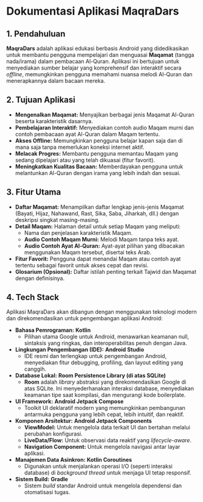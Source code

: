 # Dokumentasi Aplikasi MaqraDars

## 1. Pendahuluan

**MaqraDars** adalah aplikasi edukasi berbasis Android yang didedikasikan untuk membantu pengguna mempelajari dan menguasai **Maqamat** (tangga nada/irama) dalam pembacaan Al-Quran. Aplikasi ini bertujuan untuk menyediakan sumber belajar yang komprehensif dan interaktif secara *offline*, memungkinkan pengguna memahami nuansa melodi Al-Quran dan menerapkannya dalam bacaan mereka.

## 2. Tujuan Aplikasi

* **Mengenalkan Maqamat:** Menyajikan berbagai jenis Maqamat Al-Quran beserta karakteristik dasarnya.
* **Pembelajaran Interaktif:** Menyediakan contoh audio Maqam murni dan contoh pembacaan ayat Al-Quran dalam Maqam tertentu.
* **Akses Offline:** Memungkinkan pengguna belajar kapan saja dan di mana saja tanpa memerlukan koneksi internet aktif.
* **Melacak Progres:** Membantu pengguna memantau Maqam yang sedang dipelajari atau yang telah dikuasai (fitur favorit).
* **Meningkatkan Kualitas Bacaan:** Memberdayakan pengguna untuk melantunkan Al-Quran dengan irama yang lebih indah dan sesuai.

## 3. Fitur Utama

* **Daftar Maqamat:** Menampilkan daftar lengkap jenis-jenis Maqamat (Bayati, Hijaz, Nahawand, Rast, Sika, Saba, Jiharkah, dll.) dengan deskripsi singkat masing-masing.
* **Detail Maqam:** Halaman detail untuk setiap Maqam yang meliputi:
    * Nama dan penjelasan karakteristik Maqam.
    * **Audio Contoh Maqam Murni:** Melodi Maqam tanpa teks ayat.
    * **Audio Contoh Ayat Al-Quran:** Ayat-ayat pilihan yang dibacakan menggunakan Maqam tersebut, disertai teks Arab.
* **Fitur Favorit:** Pengguna dapat menandai Maqam atau contoh ayat tertentu sebagai favorit untuk akses cepat dan revisi.
* **Glosarium (Opsional):** Daftar istilah penting terkait Tajwid dan Maqamat dengan definisinya.

## 4. Tech Stack

Aplikasi MaqraDars akan dibangun dengan menggunakan teknologi modern dan direkomendasikan untuk pengembangan aplikasi Android:

* **Bahasa Pemrograman:** **Kotlin**
    * Pilihan utama Google untuk Android, menawarkan keamanan null, sintaksis yang ringkas, dan interoperabilitas penuh dengan Java.
* **Lingkungan Pengembangan (IDE):** **Android Studio**
    * IDE resmi dan terlengkap untuk pengembangan Android, menyediakan fitur debugging, profiling, dan layout editing yang canggih.
* **Database Lokal:** **Room Persistence Library (di atas SQLite)**
    * **Room** adalah *library* abstraksi yang direkomendasikan Google di atas SQLite. Ini menyederhanakan interaksi database, menyediakan keamanan tipe saat kompilasi, dan mengurangi kode boilerplate.
* **UI Framework:** **Android Jetpack Compose**
    * Toolkit UI deklaratif modern yang memungkinkan pembangunan antarmuka pengguna yang lebih cepat, lebih intuitif, dan reaktif.
* **Komponen Arsitektur:** **Android Jetpack Components**
    * **ViewModel:** Untuk mengelola data terkait UI dan bertahan melalui perubahan konfigurasi.
    * **LiveData/Flow:** Untuk observasi data reaktif yang *lifecycle-aware*.
    * **Navigation Component:** Untuk mengelola navigasi antar layar aplikasi.
* **Manajemen Data Asinkron:** **Kotlin Coroutines**
    * Digunakan untuk menjalankan operasi I/O (seperti interaksi database) di *background thread* untuk menjaga UI tetap responsif.
* **Sistem Build:** **Gradle**
    * Sistem *build* standar Android untuk mengelola dependensi dan otomatisasi tugas.
